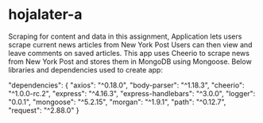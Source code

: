 # hojalater-a
Scraping for content and data in this assignment, Application lets users scrape current news articles from New York Post Users can then view and leave comments on saved articles. This app uses Cheerio to scrape news from New York Post and stores them in MongoDB using Mongoose. Below libraries and dependencies used to create app:

"dependencies": {
    "axios": "^0.18.0",
    "body-parser": "^1.18.3",
    "cheerio": "^1.0.0-rc.2",
    "express": "^4.16.3",
    "express-handlebars": "^3.0.0",
    "logger": "0.0.1",
    "mongoose": "^5.2.15",
    "morgan": "^1.9.1",
    "path": "^0.12.7",
    "request": "^2.88.0"
  }